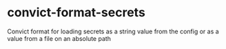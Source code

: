 # convict-format-secrets
Convict format for loading secrets as a string value from the config or as a value from a file on an absolute path
